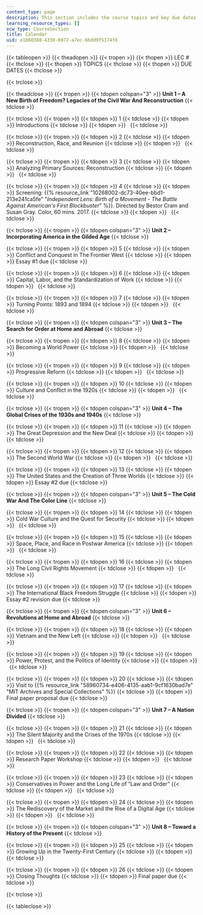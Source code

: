```yaml
---
content_type: page
description: This section includes the course topics and key due dates.
learning_resource_types: []
ocw_type: CourseSection
title: Calendar
uid: e1b68388-4330-6972-a7ec-6bdd9f5174fd
---
```


{{< tableopen >}}
{{< theadopen >}}
{{< tropen >}}
{{< thopen >}}
LEC #
{{< thclose >}}
{{< thopen >}}
TOPICS
{{< thclose >}}
{{< thopen >}}
DUE DATES
{{< thclose >}}

{{< trclose >}}

{{< theadclose >}}
{{< tropen >}}
{{< tdopen colspan="3" >}}
**Unit 1 – A New Birth of Freedom? Legacies of the Civil War And Reconstruction**
{{< tdclose >}}

{{< trclose >}}
{{< tropen >}}
{{< tdopen >}}
1
{{< tdclose >}}
{{< tdopen >}}
Introductions
{{< tdclose >}}
{{< tdopen >}}
 
{{< tdclose >}}

{{< trclose >}}
{{< tropen >}}
{{< tdopen >}}
2
{{< tdclose >}}
{{< tdopen >}}
Reconstruction, Race, and Reunion
{{< tdclose >}}
{{< tdopen >}}
 
{{< tdclose >}}

{{< trclose >}}
{{< tropen >}}
{{< tdopen >}}
3
{{< tdclose >}}
{{< tdopen >}}
Analyzing Primary Sources: Reconstruction
{{< tdclose >}}
{{< tdopen >}}
 
{{< tdclose >}}

{{< trclose >}}
{{< tropen >}}
{{< tdopen >}}
4
{{< tdclose >}}
{{< tdopen >}}
Screening: {{% resource_link "10268002-dc73-40ee-bbd1-213e241ca5fe" "_Independent Lens: Birth of a Movement - The Battle Against American's First Blockbuster_" %}}. Directed by Bestor Cram and Susan Gray. Color, 60 mins. 2017.
{{< tdclose >}}
{{< tdopen >}}
 
{{< tdclose >}}

{{< trclose >}}
{{< tropen >}}
{{< tdopen colspan="3" >}}
**Unit 2 – Incorporating America in the Gilded Age**
{{< tdclose >}}

{{< trclose >}}
{{< tropen >}}
{{< tdopen >}}
5
{{< tdclose >}}
{{< tdopen >}}
Conflict and Conquest in The Frontier West
{{< tdclose >}}
{{< tdopen >}}
Essay #1 due
{{< tdclose >}}

{{< trclose >}}
{{< tropen >}}
{{< tdopen >}}
6
{{< tdclose >}}
{{< tdopen >}}
Capital, Labor, and the Standardization of Work
{{< tdclose >}}
{{< tdopen >}}
 
{{< tdclose >}}

{{< trclose >}}
{{< tropen >}}
{{< tdopen >}}
7
{{< tdclose >}}
{{< tdopen >}}
Turning Points: 1893 and 1894
{{< tdclose >}}
{{< tdopen >}}
 
{{< tdclose >}}

{{< trclose >}}
{{< tropen >}}
{{< tdopen colspan="3" >}}
**Unit 3 – The Search for Order at Home and Abroad**
{{< tdclose >}}

{{< trclose >}}
{{< tropen >}}
{{< tdopen >}}
8
{{< tdclose >}}
{{< tdopen >}}
Becoming a World Power
{{< tdclose >}}
{{< tdopen >}}
 
{{< tdclose >}}

{{< trclose >}}
{{< tropen >}}
{{< tdopen >}}
9
{{< tdclose >}}
{{< tdopen >}}
Progressive Reform
{{< tdclose >}}
{{< tdopen >}}
 
{{< tdclose >}}

{{< trclose >}}
{{< tropen >}}
{{< tdopen >}}
10
{{< tdclose >}}
{{< tdopen >}}
Culture and Conflict in the 1920s
{{< tdclose >}}
{{< tdopen >}}
 
{{< tdclose >}}

{{< trclose >}}
{{< tropen >}}
{{< tdopen colspan="3" >}}
**Unit 4 – The Global Crises of the 1930s and 1940s**
{{< tdclose >}}

{{< trclose >}}
{{< tropen >}}
{{< tdopen >}}
11
{{< tdclose >}}
{{< tdopen >}}
The Great Depression and the New Deal
{{< tdclose >}}
{{< tdopen >}}
 
{{< tdclose >}}

{{< trclose >}}
{{< tropen >}}
{{< tdopen >}}
12
{{< tdclose >}}
{{< tdopen >}}
The Second World War
{{< tdclose >}}
{{< tdopen >}}
 
{{< tdclose >}}

{{< trclose >}}
{{< tropen >}}
{{< tdopen >}}
13
{{< tdclose >}}
{{< tdopen >}}
The United States and the Creation of Three Worlds
{{< tdclose >}}
{{< tdopen >}}
Essay #2 due
{{< tdclose >}}

{{< trclose >}}
{{< tropen >}}
{{< tdopen colspan="3" >}}
**Unit 5 – The Cold War And The Color Line**
{{< tdclose >}}

{{< trclose >}}
{{< tropen >}}
{{< tdopen >}}
14
{{< tdclose >}}
{{< tdopen >}}
Cold War Culture and the Quest for Security
{{< tdclose >}}
{{< tdopen >}}
 
{{< tdclose >}}

{{< trclose >}}
{{< tropen >}}
{{< tdopen >}}
15
{{< tdclose >}}
{{< tdopen >}}
Space, Place, and Race in Postwar America
{{< tdclose >}}
{{< tdopen >}}
 
{{< tdclose >}}

{{< trclose >}}
{{< tropen >}}
{{< tdopen >}}
16
{{< tdclose >}}
{{< tdopen >}}
The Long Civil Rights Movement
{{< tdclose >}}
{{< tdopen >}}
 
{{< tdclose >}}

{{< trclose >}}
{{< tropen >}}
{{< tdopen >}}
17
{{< tdclose >}}
{{< tdopen >}}
The International Black Freedom Struggle
{{< tdclose >}}
{{< tdopen >}}
Essay #2 revision due
{{< tdclose >}}

{{< trclose >}}
{{< tropen >}}
{{< tdopen colspan="3" >}}
**Unit 6 – Revolutions at Home and Abroad**
{{< tdclose >}}

{{< trclose >}}
{{< tropen >}}
{{< tdopen >}}
18
{{< tdclose >}}
{{< tdopen >}}
Vietnam and the New Left
{{< tdclose >}}
{{< tdopen >}}
 
{{< tdclose >}}

{{< trclose >}}
{{< tropen >}}
{{< tdopen >}}
19
{{< tdclose >}}
{{< tdopen >}}
Power, Protest, and the Politics of Identity
{{< tdclose >}}
{{< tdopen >}}
 
{{< tdclose >}}

{{< trclose >}}
{{< tropen >}}
{{< tdopen >}}
20
{{< tdclose >}}
{{< tdopen >}}
Visit to {{% resource_link "58960734-e406-4135-aab1-9cf1630bad7e" "MIT Archives and Special Collections" %}}
{{< tdclose >}}
{{< tdopen >}}
Final paper proposal due
{{< tdclose >}}

{{< trclose >}}
{{< tropen >}}
{{< tdopen colspan="3" >}}
**Unit 7 – A Nation Divided**
{{< tdclose >}}

{{< trclose >}}
{{< tropen >}}
{{< tdopen >}}
21
{{< tdclose >}}
{{< tdopen >}}
The Silent Majority and the Crises of the 1970s
{{< tdclose >}}
{{< tdopen >}}
 
{{< tdclose >}}

{{< trclose >}}
{{< tropen >}}
{{< tdopen >}}
22
{{< tdclose >}}
{{< tdopen >}}
Research Paper Workshop
{{< tdclose >}}
{{< tdopen >}}
 
{{< tdclose >}}

{{< trclose >}}
{{< tropen >}}
{{< tdopen >}}
23
{{< tdclose >}}
{{< tdopen >}}
Conservatives in Power and the Long Life of “Law and Order”
{{< tdclose >}}
{{< tdopen >}}
 
{{< tdclose >}}

{{< trclose >}}
{{< tropen >}}
{{< tdopen >}}
24
{{< tdclose >}}
{{< tdopen >}}
The Rediscovery of the Market and the Rise of a Digital Age
{{< tdclose >}}
{{< tdopen >}}
 
{{< tdclose >}}

{{< trclose >}}
{{< tropen >}}
{{< tdopen colspan="3" >}}
**Unit 8 – Toward a History of the Present**
{{< tdclose >}}

{{< trclose >}}
{{< tropen >}}
{{< tdopen >}}
25
{{< tdclose >}}
{{< tdopen >}}
Growing Up in the Twenty-First Century
{{< tdclose >}}
{{< tdopen >}}
 
{{< tdclose >}}

{{< trclose >}}
{{< tropen >}}
{{< tdopen >}}
26
{{< tdclose >}}
{{< tdopen >}}
Closing Thoughts
{{< tdclose >}}
{{< tdopen >}}
Final paper due
{{< tdclose >}}

{{< trclose >}}

{{< tableclose >}}
